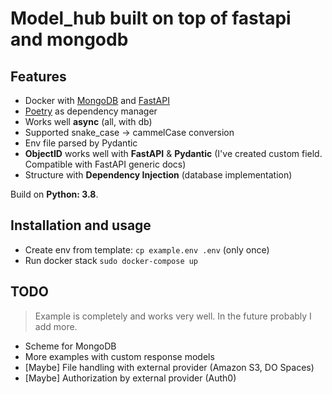 # Model_hub built on top of fastapi and mongodb

## Features

- Docker with [MongoDB](https://www.mongodb.com) and [FastAPI](http://fastapi.tiangolo.com)
- [Poetry](https://python-poetry.org) as dependency manager
- Works well **async** (all, with db)
- Supported snake_case -> cammelCase conversion
- Env file parsed by Pydantic
- **ObjectID** works well with **FastAPI** & **Pydantic** (I've created custom field. Compatible with FastAPI generic docs)
- Structure with **Dependency Injection** (database implementation)

Build on **Python: 3.8**.

## Installation and usage

- Create env from template: `cp example.env .env` (only once)
- Run docker stack `sudo docker-compose up`

## TODO

> Example is completely and works very well. In the future probably I add more.

- Scheme for MongoDB
- More examples with custom response models
- \[Maybe\] File handling with external provider (Amazon S3, DO Spaces)
- \[Maybe\] Authorization by external provider (Auth0)
